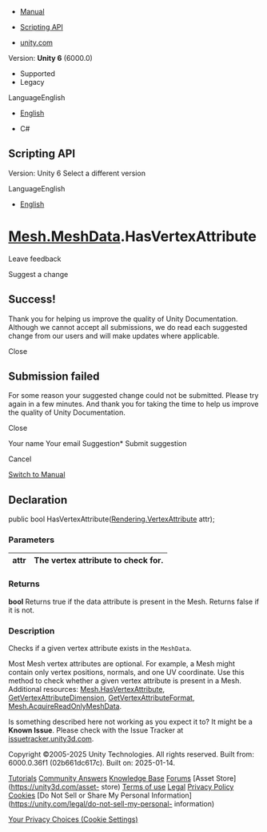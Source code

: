 [ ]()

  * [Manual](../Manual/index.html)
  * [Scripting API](../ScriptReference/index.html)

  * [unity.com](https://unity.com/)

Version: **Unity 6** (6000.0)

  * Supported
  * Legacy

LanguageEnglish

  * [English]()

  * C#

[ ](https://docs.unity3d.com)

## Scripting API

Version: Unity 6 Select a different version

LanguageEnglish

  * [English]()

#  [Mesh.MeshData](Mesh.MeshData.html).HasVertexAttribute

Leave feedback

Suggest a change

## Success!

Thank you for helping us improve the quality of Unity Documentation. Although
we cannot accept all submissions, we do read each suggested change from our
users and will make updates where applicable.

Close

## Submission failed

For some reason your suggested change could not be submitted. Please <a>try
again</a> in a few minutes. And thank you for taking the time to help us
improve the quality of Unity Documentation.

Close

Your name Your email Suggestion* Submit suggestion

Cancel

[Switch to Manual](../Manual/class-Mesh.html "Go to Mesh Component in the
Manual")

## Declaration

public bool
HasVertexAttribute([Rendering.VertexAttribute](Rendering.VertexAttribute.html)
attr);

### Parameters

attr | The vertex attribute to check for.  
---|---  
  
### Returns

**bool** Returns true if the data attribute is present in the Mesh. Returns
false if it is not.

### Description

Checks if a given vertex attribute exists in the `MeshData`.

Most Mesh vertex attributes are optional. For example, a Mesh might contain
only vertex positions, normals, and one UV coordinate. Use this method to
check whether a given vertex attribute is present in a Mesh. Additional
resources: [Mesh.HasVertexAttribute](Mesh.HasVertexAttribute.html),
[GetVertexAttributeDimension](Mesh.MeshData.GetVertexAttributeDimension.html),
[GetVertexAttributeFormat](Mesh.MeshData.GetVertexAttributeFormat.html),
[Mesh.AcquireReadOnlyMeshData](Mesh.AcquireReadOnlyMeshData.html).

Is something described here not working as you expect it to? It might be a
**Known Issue**. Please check with the Issue Tracker at
[issuetracker.unity3d.com](https://issuetracker.unity3d.com).

Copyright ©2005-2025 Unity Technologies. All rights reserved. Built from:
6000.0.36f1 (02b661dc617c). Built on: 2025-01-14.

[Tutorials](https://unity3d.com/learn) [Community
Answers](https://answers.unity3d.com) [Knowledge
Base](https://support.unity3d.com/hc/en-us)
[Forums](https://forum.unity3d.com) [Asset Store](https://unity3d.com/asset-
store) [Terms of use](https://docs.unity3d.com/Manual/TermsOfUse.html)
[Legal](https://unity.com/legal) [Privacy
Policy](https://unity.com/legal/privacy-policy)
[Cookies](https://unity.com/legal/cookie-policy) [Do Not Sell or Share My
Personal Information](https://unity.com/legal/do-not-sell-my-personal-
information)

[Your Privacy Choices (Cookie Settings)](javascript:void\(0\);)

